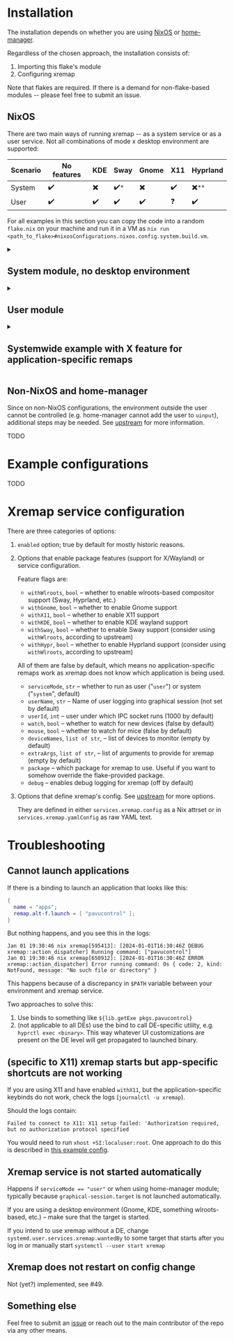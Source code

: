 # Installation

The installation depends on whether you are using [NixOS](#nixos) or [home-manager](#non-nixos-and-home-manager).

Regardless of the chosen approach, the installation consists of:

1. Importing this flake's module
2. Configuring xremap

Note that flakes are required. If there is a demand for non-flake-based modules -- please feel free to submit an issue.

## NixOS

There are two main ways of running xremap -- as a system service or as a user service. Not all combinations of mode x desktop environment are supported:

| Scenario | No features | KDE | Sway | Gnome | X11 | Hyprland |
| - | - | - | - | - | - | - |
| System | :heavy_check_mark: | :heavy_multiplication_x: | :heavy_check_mark:`*` | :heavy_multiplication_x: | :heavy_check_mark: | :heavy_multiplication_x:`**` |
| User   | :heavy_check_mark: | :heavy_check_mark: | :heavy_check_mark:    | :heavy_check_mark:       | :question: | :heavy_check_mark:           |

For all examples in this section you can copy the code into a random `flake.nix` on your machine and run it in a VM as `nix run <path_to_flake>#nixosConfigurations.nixos.config.system.build.vm`.

<details>
 <summary>
  
  ## System module, no desktop environment
  </summary>

  A very simple configuration that globally maps CapsLock to Escape and Ctrl+U to Page Up can look like this:
  
  ```nix
  # flake.nix
  {
    inputs.xremap-flake.url = "github:xremap/nix-flake";
    outputs = inputs@{ nixpkgs, ... }: {
      nixosConfigurations.nixos = nixpkgs.lib.nixosSystem {
        system = "x86_64-linux";
        modules = [
          inputs.xremap-flake.nixosModules.default
          /* This is effectively an inline module */
          {
            users.users.root.password = "hunter2";
            system.stateVersion = "24.05";
  
            # Modmap for single key rebinds
            services.xremap.config.modmap = [
              {
                name = "Global";
                remap = { "CapsLock" = "Esc"; }; # globally remap CapsLock to Esc
              }
            ];
  
            # Keymap for key combo rebinds
            services.xremap.config.keymap = [
              {
                name = "Example ctrl-u > pageup rebind";
                remap = { "C-u" = "PAGEUP"; };
                # NOTE: no application-specific remaps work without features (see configuration)
              }
            ];
          }
        ];
      };
    };
  }
  ```
</details>


<details>
  <summary>
   
   ## User module
   </summary>

  ```nix
  # flake.nix
  {
    inputs.xremap-flake.url = "github:xremap/nix-flake";
    outputs = inputs@{ nixpkgs, ... }: {
      nixosConfigurations.nixos = nixpkgs.lib.nixosSystem {
        system = "x86_64-linux";
        modules = [
          inputs.xremap-flake.nixosModules.default
          /* This is effectively an inline module */
          {
            users.users.root.password = "hunter2";
            users.users.alice = {
              password = "hunter2";
              isNormalUser = true;
            };
  
            system.stateVersion = "24.05";
            # This configures the service to only run for a specific user
            services.xremap = {
              /* NOTE: since this sample configuration does not have any DE, xremap needs to be started manually by systemctl --user start xremap */
              serviceMode = "user";
              userName = "alice";
            };
            # Modmap for single key rebinds
            services.xremap.config.modmap = [
              {
                name = "Global";
                remap = { "CapsLock" = "Esc"; }; # globally remap CapsLock to Esc
              }
            ];
  
            # Keymap for key combo rebinds
            services.xremap.config.keymap = [
              {
                name = "Example ctrl-u > pageup rebind";
                remap = { "C-u" = "PAGEUP"; };
              }
            ];
          }
        ];
      };
    };
  }
  ```
</details>

<details>
  <summary>
   
  ## Systemwide example with X feature for application-specific remaps 
  </summary>

  ```nix
  # flake.nix
  {
    inputs.xremap-flake.url = "github:xremap/nix-flake";
    outputs = inputs@{ nixpkgs, ... }: {
      nixosConfigurations.nixos = nixpkgs.lib.nixosSystem {
        system = "x86_64-linux";
        modules = [
          inputs.xremap-flake.nixosModules.default
          /* This is effectively an inline module */
          (
            { pkgs, ... }:
            {
              users.users.root.password = "hunter2";
              users.users.alice = {
                password = "hunter2";
                isNormalUser = true;
                extraGroups = [ "wheel" ];
              };
  
              system.stateVersion = "24.05";
  
              services.xserver = {
                enable = true;
                desktopManager.xfce.enable = true; # xfce is just an example
              };
              environment.systemPackages = [ pkgs.kitty ];
  
              /* Run a single one-shot service that allows root's services to access user's X session */
              systemd.user.services.set-xhost = {
                description = "Run a one-shot command upon user login";
                path = [ pkgs.xorg.xhost ];
                wantedBy = [ "default.target" ];
                script = "xhost +SI:localuser:root";
                environment.DISPLAY = ":0.0"; # NOTE: This is hardcoded for this flake
              };
  
              /* Enable X11 feature support */
              services.xremap.withX11 = true;
              # Modmap for single key rebinds
              services.xremap.config.modmap = [
                {
                  name = "Global";
                  remap = { "CapsLock" = "Esc"; }; # globally remap CapsLock to Esc
                }
              ];
  
              # Keymap for key combo rebinds
              services.xremap.config.keymap = [
                {
                  name = "Example ctrl-u > pageup rebind, only for specific application";
                  remap = { "C-u" = "PAGEUP"; };
                  application.only = [ "kitty" ];
                }
              ];
            }
          )
        ];
      };
    };
  }
  ```
</details>

## Non-NixOS and home-manager

Since on non-NixOS configurations, the environment outside the user cannot be controlled (e.g. home-manager cannot add the user to `uinput`), additional steps may be needed. See [upstream](https://github.com/k0kubun/xremap) for more information.

TODO

# Example configurations

TODO

# Xremap service configuration

There are three categories of options:

1. `enabled` option; true by default for mostly historic reasons.
2. Options that enable package features (support for X/Wayland) or service configuration.

    Feature flags are:

    * `withWlroots`, `bool` – whether to enable wlroots-based compositor support (Sway, Hyprland, etc.)
    * `withGnome`, `bool` – whether to enable Gnome support
    * `withX11`, `bool` – whether to enable X11 support
    * `withKDE`, `bool` – whether to enable KDE wayland support
    * `withSway`, `bool` – whether to enable Sway support (consider using `withWlroots`, according to upstream)
    * `withHypr`, `bool` – whether to enable Hyprland support (consider using `withWlroots`, according to upstream)

    All of them are false by default, which means no application-specific remaps work as xremap does not know which application is being used.

    * `serviceMode`, `str` – whether to run as user ("`user`") or system ("`system`", default)
    * `userName`, `str` – Name of user logging into graphical session (not set by default)
    * `userId`, `int` – user under which IPC socket runs (1000 by default)
    * `watch`, `bool` – whether to watch for new devices (false by default)
    * `mouse`, `bool` – whether to watch for mice (false by default)
    * `deviceNames`, `list of str`, – list of devices to monitor (empty by default)
    * `extraArgs`, `list of str`, – list of arguments to provide for xremap (empty by default)
    * `package` – which package for xremap to use. Useful if you want to somehow override the flake-provided package.
    * `debug` – enables debug logging for xremap (off by default)

3. Options that define xremap's config. See [upstream](https://github.com/k0kubun/xremap) for more options.

    They are defined in either `services.xremap.config` as a Nix attrset or in `services.xremap.yamlConfig` as raw YAML text.


# Troubleshooting

## Cannot launch applications

If there is a binding to launch an application that looks like this:

```nix
{
  name = "apps";
  remap.alt-f.launch = [ "pavucontrol" ];
}
```

But nothing happens, and you see this in the logs:

```
Jan 01 19:30:46 nix xremap[595413]: [2024-01-01T16:30:46Z DEBUG xremap::action_dispatcher] Running command: ["pavucontrol"]
Jan 01 19:30:46 nix xremap[650912]: [2024-01-01T16:30:46Z ERROR xremap::action_dispatcher] Error running command: Os { code: 2, kind: NotFound, message: "No such file or directory" }
```

This happens because of a discrepancy in `$PATH` variable between your environment and xremap service.

Two approaches to solve this:
1. Use binds to something like `${lib.getExe pkgs.pavucontrol}`
2. (not applicable to all DEs) use the bind to call DE-specific utility, e.g. `hyprctl exec <binary>`. This way whatever UI customizations are present on the DE level will get propagated to launched binary.

## (specific to X11) xremap starts but app-specific shortcuts are not working

If you are using X11 and have enabled `withX11`, but the application-specific keybinds do not work, check the logs (`journalctl -u xremap`).

Should the logs contain:

```
Failed to connect to X11: X11 setup failed: 'Authorization required, but no authorization protocol specified
```

You would need to run `xhost +SI:localuser:root`. One approach to do this is described in [this example config](#systemwide-example-with-x-feature-for-application-specific-remaps).

## Xremap service is not started automatically

Happens if `serviceMode == "user"` or when using home-manager module; typically because `graphical-session.target` is not launched automatically.

If you are using a desktop environment (Gnome, KDE, something wlroots-based, etc.) – make sure that the target is started.

If you intend to use xremap without a DE, change `systemd.user.services.xremap.wantedBy` to some target that starts after you log in or manually start `systemctl --user start xremap`

## Xremap does not restart on config change

Not (yet?) implemented, see #49.

## Something else

Feel free to submit an [issue](https://github.com/xremap/nix-flake/issues) or reach out to the main contributor of the repo via any other means.
